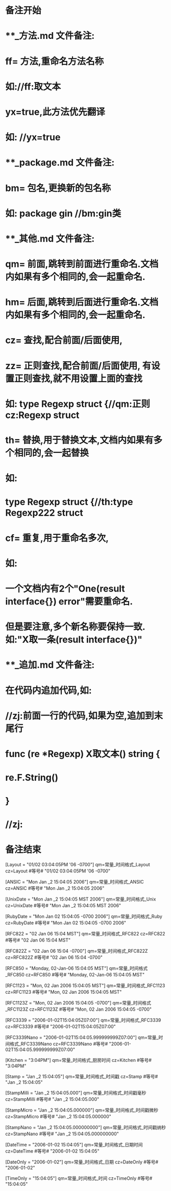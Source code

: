 # 备注开始
# **_方法.md 文件备注:
# ff= 方法,重命名方法名称
# 如://ff:取文本
#
# yx=true,此方法优先翻译
# 如: //yx=true

# **_package.md 文件备注:
# bm= 包名,更换新的包名称 
# 如: package gin //bm:gin类

# **_其他.md 文件备注:
# qm= 前面,跳转到前面进行重命名.文档内如果有多个相同的,会一起重命名.
# hm= 后面,跳转到后面进行重命名.文档内如果有多个相同的,会一起重命名.
# cz= 查找,配合前面/后面使用,
# zz= 正则查找,配合前面/后面使用, 有设置正则查找,就不用设置上面的查找
# 如: type Regexp struct {//qm:正则 cz:Regexp struct
#
# th= 替换,用于替换文本,文档内如果有多个相同的,会一起替换
# 如:
# type Regexp struct {//th:type Regexp222 struct
#
# cf= 重复,用于重命名多次,
# 如: 
# 一个文档内有2个"One(result interface{}) error"需要重命名.
# 但是要注意,多个新名称要保持一致. 如:"X取一条(result interface{})"

# **_追加.md 文件备注:
# 在代码内追加代码,如:
# //zj:前面一行的代码,如果为空,追加到末尾行
# func (re *Regexp) X取文本() string { 
# re.F.String()
# }
# //zj:
# 备注结束

[Layout = "01/02 03:04:05PM '06 -0700"]
qm=常量_时间格式_Layout
cz=Layout #等号# "01/02 03:04:05PM '06 -0700"

[ANSIC = "Mon Jan _2 15:04:05 2006"]
qm=常量_时间格式_ANSIC
cz=ANSIC #等号# "Mon Jan _2 15:04:05 2006"

[UnixDate = "Mon Jan _2 15:04:05 MST 2006"]
qm=常量_时间格式_Unix
cz=UnixDate #等号# "Mon Jan _2 15:04:05 MST 2006"

[RubyDate = "Mon Jan 02 15:04:05 -0700 2006"]
qm=常量_时间格式_Ruby
cz=RubyDate #等号# "Mon Jan 02 15:04:05 -0700 2006"

[RFC822 = "02 Jan 06 15:04 MST"]
qm=常量_时间格式_RFC822
cz=RFC822 #等号# "02 Jan 06 15:04 MST"

[RFC822Z = "02 Jan 06 15:04 -0700"]
qm=常量_时间格式_RFC822Z
cz=RFC822Z #等号# "02 Jan 06 15:04 -0700"

[RFC850 = "Monday, 02-Jan-06 15:04:05 MST"]
qm=常量_时间格式_RFC850
cz=RFC850 #等号# "Monday, 02-Jan-06 15:04:05 MST"

[RFC1123 = "Mon, 02 Jan 2006 15:04:05 MST"]
qm=常量_时间格式_RFC1123
cz=RFC1123 #等号# "Mon, 02 Jan 2006 15:04:05 MST"

[RFC1123Z = "Mon, 02 Jan 2006 15:04:05 -0700"]
qm=常量_时间格式_RFC1123Z
cz=RFC1123Z #等号# "Mon, 02 Jan 2006 15:04:05 -0700"

[RFC3339 = "2006-01-02T15:04:05Z07:00"]
qm=常量_时间格式_RFC3339
cz=RFC3339 #等号# "2006-01-02T15:04:05Z07:00"

[RFC3339Nano = "2006-01-02T15:04:05.999999999Z07:00"]
qm=常量_时间格式_RFC3339Nano
cz=RFC3339Nano #等号# "2006-01-02T15:04:05.999999999Z07:00"

[Kitchen = "3:04PM"]
qm=常量_时间格式_厨房时间
cz=Kitchen #等号# "3:04PM"

[Stamp = "Jan _2 15:04:05"]
qm=常量_时间格式_时间戳
cz=Stamp #等号# "Jan _2 15:04:05"

[StampMilli = "Jan _2 15:04:05.000"]
qm=常量_时间格式_时间戳毫秒
cz=StampMilli #等号# "Jan _2 15:04:05.000"

[StampMicro = "Jan _2 15:04:05.000000"]
qm=常量_时间格式_时间戳微秒
cz=StampMicro #等号# "Jan _2 15:04:05.000000"

[StampNano = "Jan _2 15:04:05.000000000"]
qm=常量_时间格式_时间戳纳秒
cz=StampNano #等号# "Jan _2 15:04:05.000000000"

[DateTime = "2006-01-02 15:04:05"]
qm=常量_时间格式_日期时间
cz=DateTime #等号# "2006-01-02 15:04:05"

[DateOnly = "2006-01-02"]
qm=常量_时间格式_日期
cz=DateOnly #等号# "2006-01-02"

[TimeOnly = "15:04:05"]
qm=常量_时间格式_时间
cz=TimeOnly #等号# "15:04:05"
